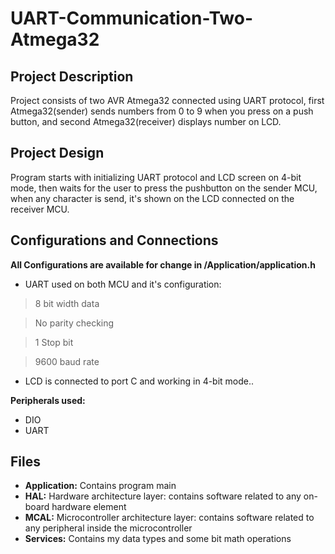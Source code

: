 
# UART-Communication-Two-Atmega32
## Project Description
Project consists of two AVR Atmega32 connected using UART protocol, first Atmega32(sender) sends numbers from 0 to 9 when you press on a push button, and second Atmega32(receiver) displays number on LCD.

## Project Design
Program starts with initializing UART protocol and LCD screen on 4-bit mode, then waits for the user to press the pushbutton on the sender MCU, when any character is send, it's shown on the LCD connected on the receiver MCU.



## Configurations and Connections

 **All Configurations are available for change in /Application/application.h**

- UART used on both MCU and it's configuration: 

> 8 bit width data 

   > No parity checking
   
   > 1 Stop bit 
   
   > 9600 baud rate

- LCD is connected to port C and working in 4-bit mode..

**Peripherals used:**
- DIO
- UART

## Files

 - **Application:** Contains program main
 - **HAL:** Hardware architecture layer: contains software related to any on-board hardware element
 - **MCAL:** Microcontroller architecture layer: contains software related to any peripheral inside the microcontroller
 - **Services:** Contains my data types and some bit math operations
